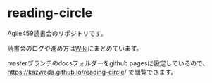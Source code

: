 # reading-circle
Agile459読書会のリポジトリです。

読書会のログや進め方は[Wiki](https://github.com/agile459/reading-circle/wiki)にまとめています。

masterブランチのdocsフォルダーをgithub pagesに設定しているので、
https://kazweda.github.io/reading-circle/
で閲覧できます。
